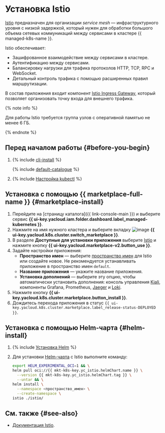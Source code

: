 # Установка Istio

[Istio](https://istio.io/latest/about/service-mesh/) предназначен для организации _service mesh_ — инфраструктурного уровня с низкой задержкой, который нужен для обработки большого объема сетевых коммуникаций между сервисами в кластере {{ managed-k8s-name }}.

Istio обеспечивает:

* Зашифрованное взаимодействие между сервисами в кластере.
* Аутентификацию между сервисами.
* Балансировку нагрузки для трафика протоколов HTTP, TCP, RPC и WebSocket.
* Детальный контроль трафика с помощью расширенных правил маршрутизации.

В состав приложения входит компонент [Istio Ingress Gateway](https://istio.io/latest/docs/tasks/traffic-management/ingress/ingress-control/), который позволяет организовать точку входа для внешнего трафика.

{% note info %}

Для работы Istio требуется группа узлов с оперативной памятью не менее 6 ГБ.

{% endnote %}

## Перед началом работы {#before-you-begin}

1. {% include [cli-install](../../../_includes/cli-install.md) %}

   {% include [default-catalogue](../../../_includes/default-catalogue.md) %}

1. {% include [Настройка kubectl](../../../_includes/managed-kubernetes/kubectl-install.md) %}

## Установка с помощью {{ marketplace-full-name }} {#marketplace-install}

1. Перейдите на [страницу каталога]({{ link-console-main }}) и выберите сервис **{{ ui-key.yacloud.iam.folder.dashboard.label_managed-kubernetes }}**.
1. Нажмите на имя нужного кластера и выберите вкладку ![image](../../../_assets/marketplace.svg) **{{ ui-key.yacloud.k8s.cluster.switch_marketplace }}**.
1. В разделе **Доступные для установки приложения** выберите [Istio](/marketplace/products/yc/istio) и нажмите кнопку **{{ ui-key.yacloud.marketplace-v2.button_use }}**.
1. Задайте настройки приложения:
   * **Пространство имен** — выберите [пространство имен](../../concepts/index.md#namespace) для Istio или создайте новое. Не рекомендуется устанавливать приложение в пространство имен `default`.
   * **Название приложения** — укажите название приложения.
   * **Установка дополнений** — выберите эту опцию, чтобы автоматически установить дополнения: консоль управления [Kiali](https://kiali.io/), компоненты Grafana, Prometheus, [Jaeger](/marketplace/products/yc/jaeger-ydb-store) и [Loki](/marketplace/products/yc/loki).
1. Нажмите кнопку **{{ ui-key.yacloud.k8s.cluster.marketplace.button_install }}**.
1. Дождитесь перехода приложения в статус `{{ ui-key.yacloud.k8s.cluster.marketplace.label_release-status-DEPLOYED }}`.

## Установка с помощью Helm-чарта {#helm-install}

1. {% include [Установка Helm](../../../_includes/managed-kubernetes/helm-install.md) %}

1. Для установки [Helm-чарта](https://helm.sh/docs/topics/charts/) с Istio выполните команду:

   ```bash
   export HELM_EXPERIMENTAL_OCI=1 && \
   helm pull oci://{{ mkt-k8s-key.yc_istio.helmChart.name }} \
     --version {{ mkt-k8s-key.yc_istio.helmChart.tag }} \
     --untar && \
   helm install \
     --namespace <пространство_имен> \
     --create-namespace \
   istio ./istio/
   ```

## См. также {#see-also}

* [Документация Istio](https://istio.io/latest/docs/).
